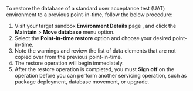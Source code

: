 To restore the database of a standard user acceptance test (UAT) environment to a previous point-in-time, follow the below procedure:

1. Visit your target sandbox **Environment Details** page , and click the **Maintain** > **Move database** menu option.
2. Select the **Point-in-time restore** option and choose your desired point-in-time.
3. Note the warnings and review the list of data elements that are not copied over from the previous point-in-time.
4. The restore operation will begin immediately.
5. After the restore operation is completed, you must **Sign off** on the operation before you can perform another servicing operation, such as package deployment, database movement, or upgrade.